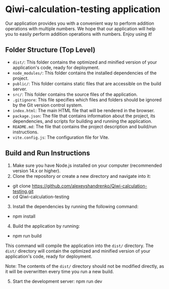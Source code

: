 # Qiwi-calculation-testing application

Our application provides you with a convenient way to perform addition operations with multiple numbers. We hope that our application will help you to easily perform addition operations with numbers. Enjoy using it!

## Folder Structure (Top Level)

- `dist/`: This folder contains the optimized and minified version of your application's code, ready for deployment.
- `node_modules/`: This folder contains the installed dependencies of the project.
- `public/`: This folder contains static files that are accessible on the build server.
- `src/`: This folder contains the source files of the application.
- `.gitignore`: This file specifies which files and folders should be ignored by the Git version control system.
- `index.html`: The main HTML file that will be rendered in the browser.
- `package.json`: The file that contains information about the project, its dependencies, and scripts for building and running the application.
- `README.md`: The file that contains the project description and build/run instructions.
- `vite.config.js`: The configuration file for Vite.

## Build and Run Instructions

1. Make sure you have Node.js installed on your computer (recommended version 14.x or higher).
2. Clone the repository or create a new directory and navigate into it:

- git clone https://github.com/alexeyshandrenko/Qiwi-calculation-testing.git
- cd Qiwi-calculation-testing

3. Install the dependencies by running the following command:

- npm install

4. Build the application by running:

- npm run build

This command will compile the application into the `dist/` directory. The `dist/` directory will contain the optimized and minified version of your application's code, ready for deployment.

Note: The contents of the `dist/` directory should not be modified directly, as it will be overwritten every time you run a new build.

5. Start the development server:
   npm run dev

